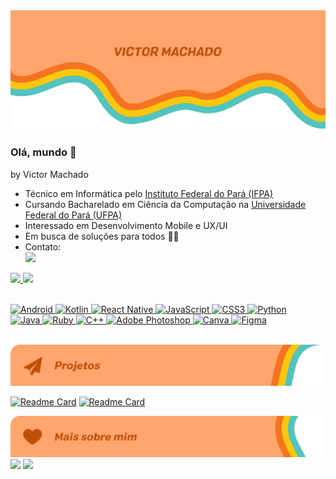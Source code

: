 
<!-- Header -->
<div align="center">
  <img src="./assets/header-perfil.png">
</div>

<!-- Info -->
### Olá, mundo 👋
by Victor Machado

- Técnico em Informática pelo <a href="https://belem.ifpa.edu.br/">Instituto Federal do Pará (IFPA)</a>
- Cursando Bacharelado em Ciência da Computação na <a href="https://portal.ufpa.br/">Universidade Federal do Pará (UFPA)</a>
- Interessado em Desenvolvimento Mobile e UX/UI
- Em busca de soluções para todos :rainbow_flag:
- Contato: <br>
<a href = "mailto:vh.machado.silva@gmail.com"><img src="https://img.shields.io/badge/-Gmail-%23333?style=for-the-badge&logo=gmail&logoColor=white&color=f47421" target="_blank"></a>

<!-- Stats -->
<div>
  <a href="https://github.com/vh-machado">
  <img height="180em" src="https://github-readme-stats.vercel.app/api?username=vh-machado&show_icons=true&theme=dracula&include_all_commits=true&count_private=true&hide_rank=true&bg_color=311E10&title_color=FFE647&icon_color=52C3BE&text_color=FFA56D"/>
  <img height="180em" src="https://github-readme-stats.vercel.app/api/top-langs/?username=vh-machado&layout=compact&langs_count=10&theme=dracula&bg_color=311E10&title_color=FFE647&icon_color=52C3BE&text_color=FFA56D"/>
</div>

<!-- Badges -->
<div><br>
  
  ![Android](https://img.shields.io/badge/Android-3DDC84?style=for-the-badge&logo=android&logoColor=white)
  ![Kotlin](https://img.shields.io/badge/kotlin-%230095D5.svg?style=for-the-badge&logo=kotlin&logoColor=white)
  ![React Native](https://img.shields.io/badge/react_native-%2320232a.svg?style=for-the-badge&logo=react&logoColor=%2361DAFB)
  ![JavaScript](https://img.shields.io/badge/javascript-%23323330.svg?style=for-the-badge&logo=javascript&logoColor=%23F7DF1E)
  ![CSS3](https://img.shields.io/badge/css3-%231572B6.svg?style=for-the-badge&logo=css3&logoColor=white)
  ![Python](https://img.shields.io/badge/python-3670A0?style=for-the-badge&logo=python&logoColor=ffdd54)<br>
  ![Java](https://img.shields.io/badge/java-%23ED8B00.svg?style=for-the-badge&logo=java&logoColor=white)
  ![Ruby](https://img.shields.io/badge/ruby-%23CC342D.svg?style=for-the-badge&logo=ruby&logoColor=white)
  ![C++](https://img.shields.io/badge/c++-%2300599C.svg?style=for-the-badge&logo=c%2B%2B&logoColor=white)
  ![Adobe Photoshop](https://img.shields.io/badge/adobe%20photoshop-%2331A8FF.svg?style=for-the-badge&logo=adobe%20photoshop&logoColor=white)
  ![Canva](https://img.shields.io/badge/Canva-%2300C4CC.svg?style=for-the-badge&logo=Canva&logoColor=white)
  ![Figma](https://img.shields.io/badge/figma-%23F24E1E.svg?style=for-the-badge&logo=figma&logoColor=white)
          
</div>
<br>
  
<!-- Banner Projetos -->
<div align="center">
  <img src="./assets/banner-projeto.png">
</div>

<!-- Cards dos Repositórios -->
[![Readme Card](https://github-readme-stats.vercel.app/api/pin/?username=vh-machado&repo=Serializador&bg_color=311E10&title_color=FFE647&icon_color=52C3BE&text_color=FFA56D&width=400)](https://github.com/vh-machado/Serializador)
[![Readme Card](https://github-readme-stats.vercel.app/api/pin/?username=vh-machado&repo=mochila&bg_color=311E10&title_color=FFE647&icon_color=52C3BE&text_color=FFA56D&width=200)](https://github.com/vh-machado/mochila)
<br>
  
<!-- Banner Mais Sobre Mim -->
<div align="center">
  <img src="./assets/banner-mais-sobre.png">
</div>

<!-- Spotify -->
<div>
  <img src="https://spotify-github-profile.vercel.app/api/view?uid=bannf0500b9kwq9xv8mrl3jbj&cover_image=true&theme=default&bar_color_cover=false"/>
  <img src="https://spotify-recently-played-readme.vercel.app/api?user=bannf0500b9kwq9xv8mrl3jbj&width=400&count=7"/>
</div>

